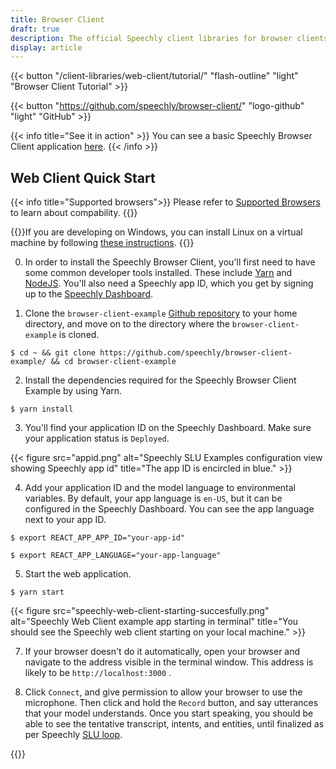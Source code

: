 ```yaml
---
title: Browser Client
draft: true
description: The official Speechly client libraries for browser clients.
display: article
---
```


{{< button "/client-libraries/web-client/tutorial/" "flash-outline" "light" "Browser Client Tutorial" >}}

{{< button "https://github.com/speechly/browser-client/" "logo-github" "light" "GitHub" >}}

{{< info title="See it in action" >}} You can see a basic Speechly Browser Client application [here](https://speechly.github.io/browser-client-example/).
 {{< /info >}}

## Web Client Quick Start

{{< info title="Supported browsers">}} Please refer to [Supported Browsers](/client-libraries/supported-browsers/) to learn about compability. {{</info>}}

{{<warning title="Developing on Windows?">}}If you are developing on Windows, you can install Linux on a virtual machine by following [these instructions](https://itsfoss.com/install-linux-in-virtualbox/). {{</warning>}}

0. In order to install the Speechly Browser Client, you'll first need to have some common developer tools installed. These include [Yarn](https://classic.yarnpkg.com/en/docs/install/) and [NodeJS](https://nodejs.org/en/). You'll also need a Speechly app ID, which you get by signing up to the [Speechly Dashboard](/quick-start/).

1.  Clone the `browser-client-example` [Github repository](https://github.com/speechly/browser-client-example/) to your home directory, and move on to the directory where the `browser-client-example` is cloned.

```terminfo
$ cd ~ && git clone https://github.com/speechly/browser-client-example/ && cd browser-client-example
```

2. Install the dependencies required for the Speechly Browser Client Example by using Yarn.

```terminfo
$ yarn install
```

3. You'll find your application ID on the Speechly Dashboard. Make sure your application status is `Deployed`.

{{< figure src="appid.png" alt="Speechly SLU Examples configuration view showing Speechly app id" title="The app ID is encircled in blue." >}}

4. Add your application ID and the model language to environmental variables. By default, your app language is `en-US`, but it can be configured in the Speechly Dashboard. You can see the app language next to your app ID.

```terminfo
$ export REACT_APP_APP_ID="your-app-id" 
```
```terminfo
$ export REACT_APP_LANGUAGE="your-app-language" 
```

5. Start the web application.

```terminfo
$ yarn start
```

{{< figure src="speechly-web-client-starting-succesfully.png" alt="Speechly Web Client example app starting in terminal" title="You should see the Speechly web client starting on your local machine." >}}

7. If your browser doesn't do it automatically, open your browser and navigate to the address visible in the terminal window. This address is likely to be `http://localhost:3000` .

8. Click `Connect`, and give permission to allow your browser to use the microphone. Then click and hold the `Record` button, and say utterances that your model understands. Once you start speaking, you should be able to see the tentative transcript, intents, and entities, until finalized as per Speechly [SLU loop](/speechly-api/#slu-event-loop/). 

{{<videoloop src="book-demo-no-sound.mp4">}}
